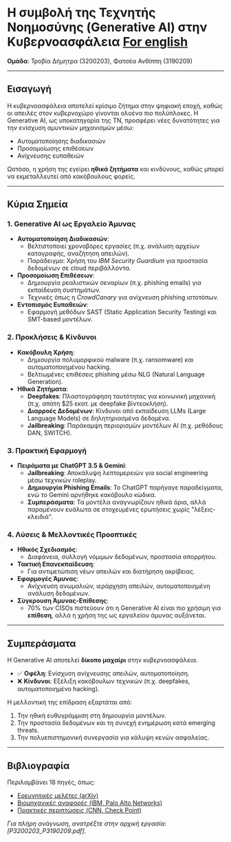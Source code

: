 # Η συμβολή της Τεχνητής Νοημοσύνης (Generative AI) στην Κυβερνοασφάλεια [For english](README.en.md)

**Ομάδα**: Τροβία Δήμητρα (3200203), Φατσέα Ανθίππη (3190209)  

---

## Εισαγωγή  
Η κυβερνοασφάλεια αποτελεί κρίσιμο ζήτημα στην ψηφιακή εποχή, καθώς οι απειλές στον κυβερνοχώρο γίνονται ολοένα πιο πολύπλοκες. Η Generative AI, ως υποκατηγορία της ΤΝ, προσφέρει νέες δυνατότητες για την ενίσχυση αμυντικών μηχανισμών μέσω:  
- Αυτοματοποίησης διαδικασιών  
- Προσομοίωσης επιθέσεων  
- Ανίχνευσης ευπαθειών  

Ωστόσο, η χρήση της εγείρει **ηθικά ζητήματα** και κινδύνους, καθώς μπορεί να εκμεταλλευτεί από κακόβουλους φορείς.  

---

## Κύρια Σημεία  

### 1. Generative AI ως Εργαλείο Άμυνας  
- **Αυτοματοποίηση Διαδικασιών**:  
  - Βελτιστοποιεί χρονοβόρες εργασίες (π.χ. ανάλυση αρχείων καταγραφής, αναζήτηση απειλών).  
  - Παράδειγμα: Χρήση του *IBM Security Guardium* για προστασία δεδομένων σε cloud περιβάλλοντα.  
- **Προσομοίωση Επιθέσεων**:  
  - Δημιουργία ρεαλιστικών σεναρίων (π.χ. phishing emails) για εκπαίδευση συστημάτων.  
  - Τεχνικές όπως η *CrowdCanary* για ανίχνευση phishing ιστοτόπων.  
- **Εντοπισμός Ευπαθειών**:  
  - Εφαρμογή μεθόδων SAST (Static Application Security Testing) και SMT-based μοντέλων.  

### 2. Προκλήσεις & Κίνδυνοι  
- **Κακόβουλη Χρήση**:  
  - Δημιουργία πολυμορφικού malware (π.χ. ransomware) και αυτοματοποιημένου hacking.  
  - Βελτιωμένες επιθέσεις phishing μέσω NLG (Natural Language Generation).  
- **Ηθικά Ζητήματα**:  
  - **Deepfakes**: Πλαστογράφηση ταυτότητας για κοινωνική μηχανική (π.χ. απάτη \$25 εκατ. με deepfake βίντεοκλήση).  
  - **Διαρροές Δεδομένων**: Κίνδυνοι από εκπαίδευση LLMs (Large Language Models) σε δηλητηριασμένα δεδομένα.  
  - **Jailbreaking**: Παράκαμψη περιορισμών μοντέλων AI (π.χ. μεθόδους DAN, SWITCH).  

### 3. Πρακτική Εφαρμογή  
- **Πειράματα με ChatGPT 3.5 & Gemini**:  
  - **Jailbreaking**: Αποκάλυψη λεπτομερειών για social engineering μέσω τεχνικών roleplay.  
  - **Δημιουργία Phishing Emails**: Το ChatGPT παρήγαγε παραδείγματα, ενώ το Gemini αρνήθηκε κακόβουλο κώδικα.  
  - **Συμπεράσματα**: Τα μοντέλα αναγνωρίζουν ηθικά όρια, αλλά παραμένουν ευάλωτα σε στοχευμένες ερωτήσεις χωρίς "λέξεις-κλειδιά".  

### 4. Λύσεις & Μελλοντικές Προοπτικές  
- **Ηθικός Σχεδιασμός**:  
  - Διαφάνεια, συλλογή νόμιμων δεδομένων, προστασία απορρήτου.  
- **Τακτική Επανεκπαίδευση**:  
  - Για αντιμετώπιση νέων απειλών και διατήρηση ακρίβειας.  
- **Εφαρμογές Άμυνας**:  
  - Ανίχνευση ανωμαλιών, ιεράρχηση απειλών, αυτοματοποιημένη ανάλυση δεδομένων.  
- **Σύγκρουση Άμυνας-Επίθεσης**:  
  - 70% των CISOs πιστεύουν ότι η Generative AI είναι πιο χρήσιμη για **επίθεση**, αλλά η χρήση της ως εργαλείου άμυνας αυξάνεται.  

---

## Συμπεράσματα  
Η Generative AI αποτελεί **δίκοπο μαχαίρι** στην κυβερνοασφάλεια.  
- ✅ **Οφέλη**: Ενίσχυση ανίχνευσης απειλών, αυτοματοποίηση.  
- ❌ **Κίνδυνοι**: Εξέλιξη κακόβουλων τεχνικών (π.χ. deepfakes, αυτοματοποιημένο hacking).  

Η μελλοντική της επίδραση εξαρτάται από:  
1. Την ηθική ευθυγράμμιση στη δημιουργία μοντέλων.  
2. Την προστασία δεδομένων και τη συνεχή ενημέρωση κατά emerging threats.  
3. Την πολυεπιστημονική συνεργασία για κάλυψη κενών ασφαλείας.  

---

## Βιβλιογραφία  
Περιλαμβάνει 18 πηγές, όπως:  
- [Ερευνητικές μελέτες (arXiv)](https://arxiv.org/)  
- [Βιομηχανικές αναφορές (IBM, Palo Alto Networks)](https://www.ibm.com/)  
- [Πρακτικές περιπτώσεις (CNN, Check Point)](https://edition.cnn.com/)  

*Για πλήρη ανάγνωση, ανατρέξτε στην αρχική εργασία: [P3200203_P3190209.pdf].*  

